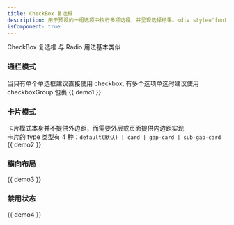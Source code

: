 ```yaml
---
title: CheckBox 复选框
description: 用于预设的一组选项中执行多项选择，并呈现选择结果。<div style="font-size:28px;font-family:DIN-Medium;color:#0052d9;padding:8px 12px;border-radius:10px;background:#d9e1ff;display:inline-block;">^1.0.0</div>
isComponent: true
---
```


CheckBox 复选框 与 Radio 用法基本类似

### 通栏模式

当只有单个单选框建议直接使用 checkbox, 有多个选项单选时建议使用 checkboxGroup 包裹
{{ demo1 }}

### 卡片模式

卡片模式本身并不提供外边距，而需要外层或页面提供内边距实现
<br/>
卡片的 type 类型有 4 种：`default(默认) | card | gap-card | sub-gap-card`
{{ demo2 }}

### 横向布局

{{ demo3 }}

### 禁用状态

{{ demo4 }}
